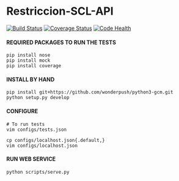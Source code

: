# Restriccion-SCL-API
[![Build Status](https://travis-ci.org/m4droid/Restriccion-SCL-API.svg?branch=master)](https://travis-ci.org/m4droid/Restriccion-SCL-API)
[![Coverage Status](https://coveralls.io/repos/m4droid/Restriccion-SCL-API/badge.svg?branch=master)](https://coveralls.io/r/m4droid/Restriccion-SCL-API?branch=master)
[![Code Health](https://landscape.io/github/m4droid/Restriccion-SCL-API/master/landscape.svg?style=flat)](https://landscape.io/github/m4droid/Restriccion-SCL-API/master)

#### REQUIRED PACKAGES TO RUN THE TESTS
    pip install nose
    pip install mock
    pip install coverage

#### INSTALL BY HAND
    pip install git+https://github.com/wonderpush/python3-gcm.git
    python setup.py develop

#### CONFIGURE
    # To run tests
    vim configs/tests.json
    
    cp configs/localhost.json{.default,}
    vim configs/localhost.json

#### RUN WEB SERVICE
    python scripts/serve.py
